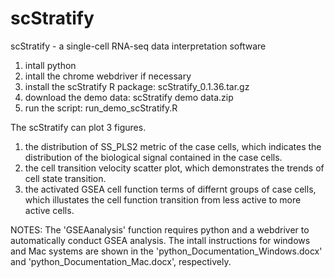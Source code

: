 # scStratify
scStratify - a single-cell RNA-seq data interpretation software

1. intall python
2. intall the chrome webdriver if necessary
3. install the scStratify R package: scStratify_0.1.36.tar.gz
4. download the demo data: scStratify demo data.zip
5. run the script: run_demo_scStratify.R

The scStratify can plot 3 figures.
1. the distribution of SS_PLS2 metric of the case cells, which indicates the distribution of the biological signal contained in the case cells.
2. the cell transition velocity scatter plot, which demonstrates the trends of cell state transition.
3. the activated GSEA cell function terms of differnt groups of case cells, which illustates the cell function transition from less active to more active cells.

NOTES: The 'GSEAanalysis' function requires python and a webdriver to automatically conduct GSEA analysis. The intall instructions for windows and Mac systems are shown in the 'python_Documentation_Windows.docx' and 'python_Documentation_Mac.docx', respectively.
